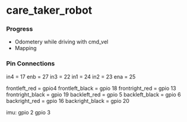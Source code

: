 # care_taker_robot

### Progress
- Odometery while driving with cmd_vel
- Mapping 
### Pin Connections 
in4 = 17
enb = 27
in3 = 22
in1 = 24
in2 = 23
ena = 25

frontleft_red = gpio4
frontleft_black = gpio 18
frontright_red = gpio 13
frontright_black = gpio 19
backleft_red = gpio 5
backleft_black = gpio 6
backright_red = gpio 16
backright_black = gpio 20

imu:
gpio 2
gpio 3